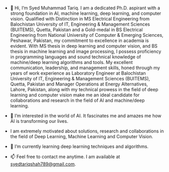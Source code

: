 - 👋 Hi, I’m Syed Muhammad Tariq. I am a dedicated Ph.D. aspirant with a strong foundation in AI, machine learning, deep learning, and computer vision. Qualified with Distinction in MS Electrical Engineering from Balochistan University of IT, Engineering & Management Sciences (BUITEMS), Quetta, Pakistan and a Gold-medal in BS Electrical Engineering from National University of Computer & Emerging Sciences, Peshawar, Pakistan, my commitment to excellence in academia is evident. With MS thesis in deep learning and computer vision, and BS thesis in machine learning and image processing, I possess proficiency in programming languages and sound technical knowledge of machine/deep learning algorithms and tools. My excellent communication, leadership, and management skills, honed through my years of work experience as Laboratory Engineer at Balochistan University of IT, Engineering & Management Sciences (BUITEMS), Quetta, Pakistan and Manager Operations at Energy Alternatives, Lahore, Pakistan, along with my technical prowess in the field of deep learning and computer vision make me an ideal candidate for collaborations and research in the field of AI and machine/deep learning.
  
- 👀 I’m interested in the world of AI. It fascinates me and amazes me how AI is transforming our lives.

- I am extremely motivated about solutions, research and collaborations in the field of Deep Learning, Machine Learning and Computer Vision.
  
- 🌱 I’m currently learning deep learning techniques and algorithms.
  
- 📫 Feel free to contact me anytime. I am available at syedtariqshah789@gmail.com.

<!---
syedtariqshah789/syedtariqshah789 is a ✨ special ✨ repository because its `README.md` (this file) appears on your GitHub profile.
You can click the Preview link to take a look at your changes.
--->
